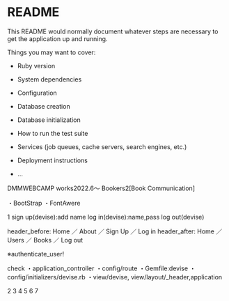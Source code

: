 # README

This README would normally document whatever steps are necessary to get the
application up and running.

Things you may want to cover:

* Ruby version

* System dependencies

* Configuration

* Database creation

* Database initialization

* How to run the test suite

* Services (job queues, cache servers, search engines, etc.)

* Deployment instructions

* ...

DMMWEBCAMP works2022.6〜
Bookers2[Book Communication]

・BootStrap
・FontAwere

1
sign up(devise):add name
log in(devise):name,pass
log out(devise)

header_before:
Home ／ About ／ Sign Up ／ Log in
header_after:
Home ／ Users ／ Books ／ Log out

※authenticate_user!

check
・application_controller
・config/route
・Gemfile:devise
・config/initializers/devise.rb
・view/devise, view/layout/_header,application


2
3
4
5
6
7
